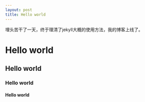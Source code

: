 ```yaml
---
layout: post
title: Hello world
---
```

埋头苦干了一天，终于理清了jekyll大概的使用方法，我的博客上线了。


# Hello world
## Hello world
### Hello world
#### Hello world